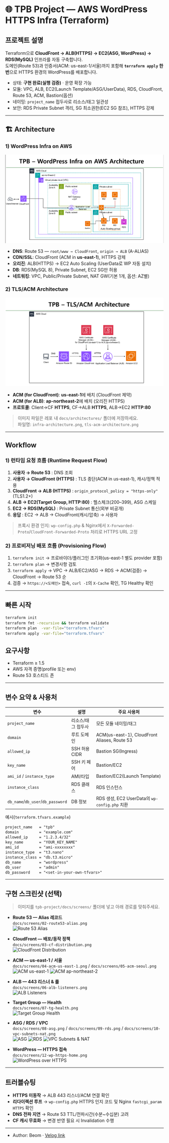 # 🌐 TPB Project — AWS WordPress HTTPS Infra (Terraform)

## 프로젝트 설명
Terraform으로 **CloudFront → ALB(HTTPS) → EC2(ASG, WordPress) → RDS(MySQL)** 인프라를 자동 구축합니다.  
도메인(Route 53)과 인증서(ACM: us-east-1/서울)까지 포함해 **`terraform apply` 한 번**으로 HTTPS 환경의 WordPress를 배포합니다.

- 상태: **구현 완료(실행 검증)** · 운영 확장 가능
- 모듈: VPC, ALB, EC2(Launch Template/ASG/UserData), RDS, CloudFront, Route 53, ACM, Bastion(옵션)
- 네이밍: `project_name` 접두사로 리소스/태그 일관성
- 보안: RDS Private Subnet 격리, SG 최소권한(EC2 SG 참조), HTTPS 강제

---

## 🏗 Architecture

### 1) WordPress Infra on AWS
![WordPress Infra Architecture](docs/architectures/infra-architecture.png)

- **DNS**: Route 53 — `root/www → CloudFront`, `origin → ALB` (A-ALIAS)
- **CDN/SSL**: CloudFront (ACM in **us-east-1**), HTTPS 강제
- **오리진**: ALB(HTTPS) → EC2 Auto Scaling (UserData로 WP 자동 설치)
- **DB**: RDS(MySQL 8), Private Subnet, EC2 SG만 허용
- **네트워킹**: VPC, Public/Private Subnet, NAT GW(기본 1개, 옵션: AZ별)

### 2) TLS/ACM Architecture
![TLS/ACM Architecture](docs/architectures/tls-acm-architecture.png)

- **ACM (for CloudFront)**: **us-east-1**에 배치 (CloudFront 제약)
- **ACM (for ALB)**: **ap-northeast-2**에 배치 (오리진 HTTPS)
- **프로토콜**: Client→CF **HTTPS**, CF→ALB **HTTPS**, ALB→EC2 **HTTP:80**

> 이미지 파일은 레포 내 `docs/architectures/` 폴더에 저장하세요.  
> 파일명: `infra-architecture.png`, `tls-acm-architecture.png`

---

## Workflow

### 1) 런타임 요청 흐름 (Runtime Request Flow)
1. **사용자 → Route 53** : DNS 조회
2. **사용자 → CloudFront (HTTPS)** : TLS 종단(ACM in us-east-1), 캐시/정책 적용
3. **CloudFront → ALB (HTTPS)** : `origin_protocol_policy = "https-only"` (TLS1.2+)
4. **ALB → EC2(Target Group, HTTP:80)** : 헬스체크(200–399), ASG 스케일
5. **EC2 → RDS(MySQL)** : Private Subnet 통신(외부 비공개)
6. **응답** : EC2 → ALB → CloudFront(캐시/압축) → 사용자

> 프록시 환경 인지: `wp-config.php` & Nginx에서 `X-Forwarded-Proto`/`CloudFront-Forwarded-Proto` 처리로 HTTPS URL 고정

### 2) 프로비저닝 배포 흐름 (Provisioning Flow)
1. `terraform init` → 프로바이더/플러그인 초기화(us-east-1 별도 provider 포함)
2. `terraform plan` → 변경사항 검토
3. `terraform apply` → VPC → ALB/EC2/ASG → RDS → ACM(검증) → CloudFront → Route 53 순
4. 검증 → `https://<도메인>` 접속, `curl -I`의 `X-Cache` 확인, TG Healthy 확인

---

## 빠른 시작
```bash
terraform init
terraform fmt -recursive && terraform validate
terraform plan  -var-file="terraform.tfvars"
terraform apply -var-file="terraform.tfvars"
```

## 요구사항
- Terraform ≥ 1.5
- AWS 자격 증명(profile 또는 env)
- Route 53 호스티드 존

---

## 변수 요약 & 사용처
| 변수 | 설명 | 주요 사용처 |
|---|---|---|
| `project_name` | 리소스/태그 접두사 | 모든 모듈 네이밍/태그 |
| `domain` | 루트 도메인 | ACM(us-east-1), CloudFront Aliases, Route 53 |
| `allowed_ip` | SSH 허용 CIDR | Bastion SG(Ingress) |
| `key_name` | SSH 키 페어 | Bastion/EC2 |
| `ami_id` / `instance_type` | AMI/타입 | Bastion/EC2(Launch Template) |
| `instance_class` | RDS 클래스 | RDS 인스턴스 |
| `db_name`/`db_user`/`db_password` | DB 정보 | RDS 생성, EC2 UserData의 `wp-config.php` 치환 |

예시(`terraform.tfvars.example`)
```hcl
project_name   = "tpb"
domain         = "example.com"
allowed_ip     = "1.2.3.4/32"
key_name       = "YOUR_KEY_NAME"
ami_id         = "ami-xxxxxxxx"
instance_type  = "t3.nano"
instance_class = "db.t3.micro"
db_name        = "wordpress"
db_user        = "admin"
db_password    = "<set-in-your-own-tfvars>"
```

---

## 구현 스크린샷 (선택)
> 이미지를 `tpb-project/docs/screens/` 폴더에 넣고 아래 경로를 맞춰주세요.

- **Route 53 — Alias 레코드**  
  `docs/screens/02-route53-alias.png`  
  ![Route 53 Alias](docs/screens/02-route53-alias.png)

- **CloudFront — 배포/동작 정책**  
  `docs/screens/03-cf-distribution.png`  
  ![CloudFront Distribution](docs/screens/03-cf-distribution.png)

- **ACM — us-east-1 / 서울**  
  `docs/screens/04-acm-us-east-1.png` / `docs/screens/05-acm-seoul.png`  
  ![ACM us-east-1](docs/screens/04-acm-us-east-1.png)
  ![ACM ap-northeast-2](docs/screens/05-acm-seoul.png)

- **ALB — 443 리스너 & 룰**  
  `docs/screens/06-alb-listeners.png`  
  ![ALB Listeners](docs/screens/06-alb-listeners.png)

- **Target Group — Health**  
  `docs/screens/07-tg-health.png`  
  ![Target Group Health](docs/screens/07-tg-health.png)

- **ASG / RDS / VPC**  
  `docs/screens/08-asg.png` / `docs/screens/09-rds.png` / `docs/screens/10-vpc-subnets-nat.png`  
  ![ASG](docs/screens/08-asg.png)
  ![RDS](docs/screens/09-rds.png)
  ![VPC Subnets & NAT](docs/screens/10-vpc-subnets-nat.png)

- **WordPress — HTTPS 접속**  
  `docs/screens/12-wp-https-home.png`  
  ![WordPress over HTTPS](docs/screens/12-wp-https-home.png)

---

## 트러블슈팅
- **HTTPS 미동작** → ALB 443 리스너/ACM 연결 확인
- **리다이렉션 루프** → `wp-config.php` HTTPS 인지 코드 및 Nginx `fastcgi_param HTTPS` 확인
- **DNS 전파 지연** → Route 53 TTL/전파시간(수분~수십분) 고려
- **CF 캐시 무효화** → 변경 반영 필요 시 Invalidation 수행

---


- Author: Beom · [Velog link](https://velog.io/@go_sbchi/project-tpb)
